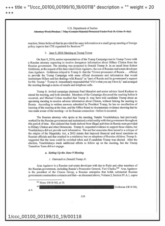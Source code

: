 +++
title = "1/ccc_00100_00199/10_19/00118"
description = ""
weight = 20
+++

<table style="border:2px solid black;max-width:800px;max-height:800px;" 
><tr><td>
<img class="center-fit-jpg"
src="/jpg_/jpg_mueller_report_searchable_118.jpg">
1/ccc_00100_00199/10_19/00118
</img></td></tr></table>
